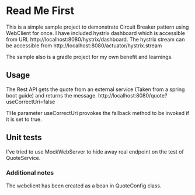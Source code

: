 # Read Me First
This is a simple sample project to demonstrate Circuit Breaker pattern using WebClient for once. I have included hystrix dashboard which is accessible from URL http://localhost:8080/hystrix/dashboard. The hystrix stream can be accessible from http://localhost:8080/actuator/hystrix.stream

The sample also is a gradle project for my own benefit and learnings.

## Usage

The Rest API gets the quote from an external service (Taken from a spring boot guide) and returns the message. 
http://localhost:8080/quote?useCorrectUri=false

THe parameter useCorrectUri provokes the fallback method to be invoked if it is set to true.

## Unit tests
I've tried to use MockWebServer to hide away real endpoint on the test of QuoteService. 

### Additional notes

The webclient has been created as a bean in QuoteConfig class.